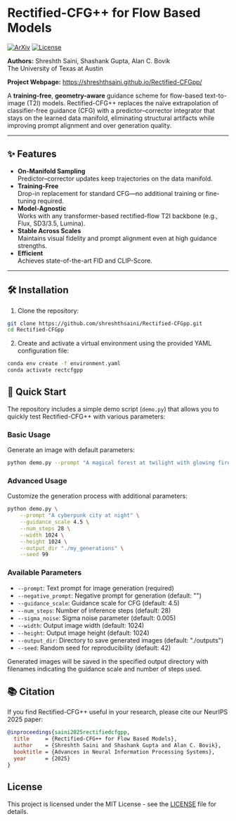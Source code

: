 # Rectified-CFG++ for Flow Based Models

[![ArXiv](https://img.shields.io/badge/arXiv-Soon-blue)](https://arxiv.org/abs/xxxxxxx) [![License](https://img.shields.io/badge/License-MIT-green)](./LICENSE)

**Authors:** Shreshth Saini, Shashank Gupta, Alan C. Bovik  
The University of Texas at Austin

**Project Webpage:** https://shreshthsaini.github.io/Rectified-CFGpp/

A **training-free**, **geometry-aware** guidance scheme for flow-based text-to-image (T2I) models. Rectified-CFG++ replaces the naïve extrapolation of classifier-free guidance (CFG) with a predictor–corrector integrator that stays on the learned data manifold, eliminating structural artifacts while improving prompt alignment and over generation quality.

---

## ✨ Features

- **On-Manifold Sampling**  
  Predictor–corrector updates keep trajectories on the data manifold.
- **Training-Free**  
  Drop-in replacement for standard CFG—no additional training or fine-tuning required.
- **Model-Agnostic**  
  Works with any transformer-based rectified-flow T2I backbone (e.g., Flux, SD3/3.5, Lumina).
- **Stable Across Scales**  
  Maintains visual fidelity and prompt alignment even at high guidance strengths.
- **Efficient**  
  Achieves state-of-the-art FID and CLIP-Score.

---

## 🛠️ Installation

1. Clone the repository:
```bash
git clone https://github.com/shreshthsaini/Rectified-CFGpp.git
cd Rectified-CFGpp
```

2. Create and activate a virtual environment using the provided YAML configuration file:
```bash
conda env create -f environment.yaml
conda activate rectcfgpp
```

## 🚀 Quick Start

The repository includes a simple demo script (`demo.py`) that allows you to quickly test Rectified-CFG++ with various parameters:

### Basic Usage

Generate an image with default parameters:
```bash
python demo.py --prompt "A magical forest at twilight with glowing fireflies"
```

### Advanced Usage

Customize the generation process with additional parameters:
```bash
python demo.py \
    --prompt "A cyberpunk city at night" \
    --guidance_scale 4.5 \
    --num_steps 28 \
    --width 1024 \
    --height 1024 \
    --output_dir "./my_generations" \
    --seed 99
```

### Available Parameters

- `--prompt`: Text prompt for image generation (required)
- `--negative_prompt`: Negative prompt for generation (default: "")
- `--guidance_scale`: Guidance scale for CFG (default: 4.5)
- `--num_steps`: Number of inference steps (default: 28)
- `--sigma_noise`: Sigma noise parameter (default: 0.005)
- `--width`: Output image width (default: 1024)
- `--height`: Output image height (default: 1024)
- `--output_dir`: Directory to save generated images (default: "./outputs")
- `--seed`: Random seed for reproducibility (default: 42)

Generated images will be saved in the specified output directory with filenames indicating the guidance scale and number of steps used.

## 📚 Citation

If you find Rectified-CFG++ useful in your research, please cite our NeurIPS 2025 paper:

```bibtex
@inproceedings{saini2025rectifiedcfgpp,
  title     = {Rectified-CFG++ for Flow Based Models},
  author    = {Shreshth Saini and Shashank Gupta and Alan C. Bovik},
  booktitle = {Advances in Neural Information Processing Systems},
  year      = {2025}
}
```

## License

This project is licensed under the MIT License - see the [LICENSE](LICENSE) file for details.

